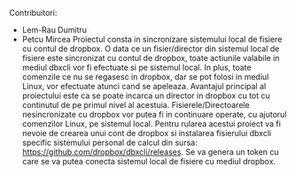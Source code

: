 Contribuitori:
  - Lem-Rau Dumitru
  - Petcu Mircea
Proiectul consta in sincronizare sistemului local de fisiere cu contul de dropbox. O data ce un fisier/director din sistemul local de fisiere este sincronizat cu
contul de dropbox, toate actiunile valabile in mediul dbxcli vor fi efectuate si pe sistemul local. In plus, toate comenzile ce nu se regasesc in dropbox, dar se pot 
folosi in mediul Linux, vor efectuate atunci cand se apeleaza. Avantajul principal al proiectului este ca se poate incarca un director in dropbox cu tot cu 
continutul de pe primul nivel al acestuia. Fisierele/Directoarele nesincronizate cu dropbox vor putea fi in continuare operate, cu ajutorul comenzilor Linux, pe 
sistemul local.
  Pentru rularea acestui proiect va fi nevoie de crearea unui cont de dropbox si instalarea fisierului dbxcli specific sistemului personal de calcul din sursa:
https://github.com/dropbox/dbxcli/releases.
  Se va genera un token cu care se va putea conecta sistemul local de fisiere cu mediul dropbox.
